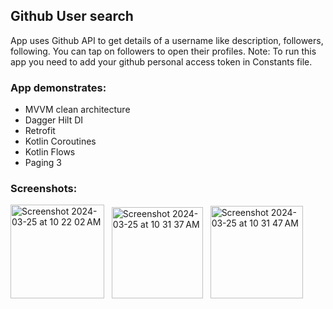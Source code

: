 <h2>Github User search</h2>

App uses Github API to get details of a username like description, followers, following.
You can tap on followers to open their profiles.
Note: To run this app you need to add your github personal access token  in Constants file.

<h3>App demonstrates:</h3>
<ul>
<li>MVVM clean architecture</li>
<li>Dagger Hilt DI</li>
<li>Retrofit</li>
<li>Kotlin Coroutines</li>
<li>Kotlin Flows
<li>Paging 3</li>
</ul>

<h3>Screenshots:</h3>
<img width="150" alt="Screenshot 2024-03-25 at 10 22 02 AM" src="https://github.com/dhirajuchil007/GithubUserSearch/assets/11347648/a3b8fa5c-0568-484b-abbe-52c2133de7ba">
&nbsp
<img width="146" alt="Screenshot 2024-03-25 at 10 31 37 AM" src="https://github.com/dhirajuchil007/GithubUserSearch/assets/11347648/10fc8116-f764-4b8b-91d0-6901454a7403">
&nbsp
<img width="148" alt="Screenshot 2024-03-25 at 10 31 47 AM" src="https://github.com/dhirajuchil007/GithubUserSearch/assets/11347648/8436d083-9af7-42da-a3a6-fc26e0797a4a">



